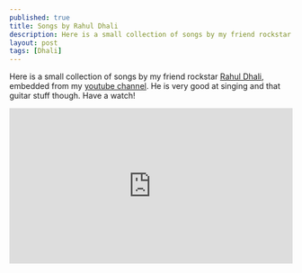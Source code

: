 ```yaml
---
published: true
title: Songs by Rahul Dhali
description: Here is a small collection of songs by my friend rockstar Rahul Dhali, embedded from my youtube channel. He is very good at singing and that guitar stuff though. Have a watch!
layout: post
tags: [Dhali]
---
```

Here is a small collection of songs by my friend rockstar [Rahul Dhali](https://www.facebook.com/rahul.dhali.5), embedded from my [youtube channel](http://www.youtube.com/user/yatteendra). He is very good at singing and that guitar stuff though. Have a watch! 

<style>
.videoWrapperOuter {
  max-width:640px; 
  margin-left:auto;
  margin-right:auto;
}
.videoWrapperInner {
  float: none;
  clear: both;
  width: 100%;
  position: relative;
  padding-bottom: 50%;
  padding-top: 25px;
  height: 0;
}
.videoWrapperInner iframe {
  position: absolute;
  top: 0;
  left: 0;
  width: 100%;
  height: 100%;
}
</style>
<div class="videoWrapperOuter">
  <div class="videoWrapperInner">
    <iframe src="https://www.youtube.com/embed/videoseries?list=PLCXKPZtVHGplKJUULvSgDLEghiBjj2S-F" 
      frameborder="0" allowfullscreen></iframe>
  </div>
</div>

